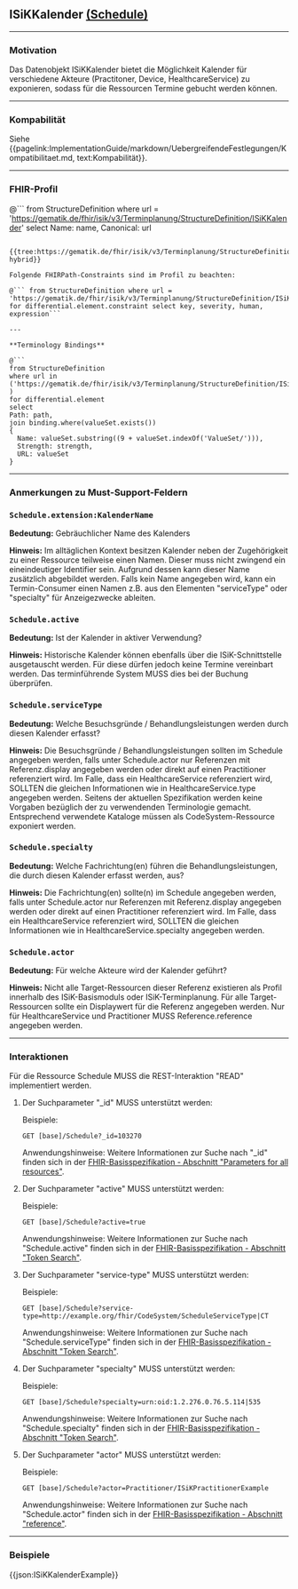 ## ISiKKalender [(Schedule)](http://hl7.org/fhir/schedule.html)

---

### Motivation

Das Datenobjekt ISiKKalender bietet die Möglichkeit Kalender für verschiedene Akteure (Practitoner, Device, HealthcareService) zu exponieren, sodass für die Ressourcen Termine gebucht werden können.

---

### Kompabilität

Siehe {{pagelink:ImplementationGuide/markdown/UebergreifendeFestlegungen/Kompatibilitaet.md, text:Kompabilität}}.

---

### FHIR-Profil

@```
from StructureDefinition where url = 'https://gematik.de/fhir/isik/v3/Terminplanung/StructureDefinition/ISiKKalender' select Name: name, Canonical: url
```

{{tree:https://gematik.de/fhir/isik/v3/Terminplanung/StructureDefinition/ISiKKalender, hybrid}}

Folgende FHIRPath-Constraints sind im Profil zu beachten:

@``` from StructureDefinition where url = 'https://gematik.de/fhir/isik/v3/Terminplanung/StructureDefinition/ISiKKalender' for differential.element.constraint select key, severity, human, expression```

---

**Terminology Bindings**

@```
from StructureDefinition
where url in ('https://gematik.de/fhir/isik/v3/Terminplanung/StructureDefinition/ISiKKalender' )
for differential.element
select
Path: path,
join binding.where(valueSet.exists())
{
  Name: valueSet.substring((9 + valueSet.indexOf('ValueSet/'))),
  Strength: strength,
  URL: valueSet
}
```

---

### Anmerkungen zu Must-Support-Feldern

### `Schedule.extension:KalenderName`

**Bedeutung:** Gebräuchlicher Name des Kalenders

**Hinweis:** Im alltäglichen Kontext besitzen Kalender neben der Zugehörigkeit zu einer Ressource teilweise einen Namen. Dieser muss nicht zwingend ein eineindeutiger Identifier sein. Aufgrund dessen kann dieser Name zusätzlich abgebildet werden. Falls kein Name angegeben wird, kann ein Termin-Consumer einen Namen z.B. aus den Elementen "serviceType" oder "specialty" für Anzeigezwecke ableiten.

### `Schedule.active`

**Bedeutung:** Ist der Kalender in aktiver Verwendung?

**Hinweis:** Historische Kalender können ebenfalls über die ISiK-Schnittstelle ausgetauscht werden. Für diese dürfen jedoch keine Termine vereinbart werden. Das terminführende System MUSS dies bei der Buchung überprüfen.

### `Schedule.serviceType`

**Bedeutung:** Welche Besuchsgründe / Behandlungsleistungen werden durch diesen Kalender erfasst?

**Hinweis:** Die Besuchsgründe / Behandlungsleistungen sollten im Schedule angegeben werden, falls unter Schedule.actor nur Referenzen mit Referenz.display angegeben werden oder direkt auf einen Practitioner referenziert wird. Im Falle, dass ein HealthcareService referenziert wird, SOLLTEN die gleichen Informationen wie in HealthcareService.type angegeben werden. Seitens der aktuellen Spezifikation werden keine Vorgaben bezüglich der zu verwendenden Terminologie gemacht. Entsprechend verwendete Kataloge müssen als CodeSystem-Ressource exponiert werden.

### `Schedule.specialty`

**Bedeutung:** Welche Fachrichtung(en) führen die Behandlungsleistungen, die durch diesen Kalender erfasst werden, aus?

**Hinweis:** Die Fachrichtung(en) sollte(n) im Schedule angegeben werden, falls unter Schedule.actor nur Referenzen mit Referenz.display angegeben werden oder direkt auf einen Practitioner referenziert wird. Im Falle, dass ein HealthcareService referenziert wird, SOLLTEN die gleichen Informationen wie in HealthcareService.specialty angegeben werden.

### `Schedule.actor`

**Bedeutung:** Für welche Akteure wird der Kalender geführt?

**Hinweis:** Nicht alle Target-Ressourcen dieser Referenz existieren als Profil innerhalb des ISiK-Basismoduls oder ISiK-Terminplanung. Für alle Target-Ressourcen sollte ein Displaywert für die Referenz angegeben werden. Nur für HealthcareService und Practitioner MUSS Reference.reference angegeben werden.

---

### Interaktionen

Für die Ressource Schedule MUSS die REST-Interaktion "READ" implementiert werden.

1. Der Suchparameter "_id" MUSS unterstützt werden:

    Beispiele:

    ```GET [base]/Schedule?_id=103270```

    Anwendungshinweise: Weitere Informationen zur Suche nach "_id" finden sich in der [FHIR-Basisspezifikation - Abschnitt "Parameters for all resources"](http://hl7.org/fhir/R4/search.html#all).

1. Der Suchparameter "active" MUSS unterstützt werden:

    Beispiele:

    ```GET [base]/Schedule?active=true```

    Anwendungshinweise: Weitere Informationen zur Suche nach "Schedule.active" finden sich in der [FHIR-Basisspezifikation - Abschnitt "Token Search"](http://hl7.org/fhir/R4/search.html#token).

1. Der Suchparameter "service-type" MUSS unterstützt werden:

    Beispiele:

    ```GET [base]/Schedule?service-type=http://example.org/fhir/CodeSystem/ScheduleServiceType|CT```

    Anwendungshinweise: Weitere Informationen zur Suche nach "Schedule.serviceType" finden sich in der [FHIR-Basisspezifikation - Abschnitt "Token Search"](http://hl7.org/fhir/R4/search.html#token).

1. Der Suchparameter "specialty" MUSS unterstützt werden:

    Beispiele:

    ```GET [base]/Schedule?specialty=urn:oid:1.2.276.0.76.5.114|535```

    Anwendungshinweise: Weitere Informationen zur Suche nach "Schedule.specialty" finden sich in der [FHIR-Basisspezifikation - Abschnitt "Token Search"](http://hl7.org/fhir/R4/search.html#token).


1. Der Suchparameter "actor" MUSS unterstützt werden:

    Beispiele:

    ```GET [base]/Schedule?actor=Practitioner/ISiKPractitionerExample```

    Anwendungshinweise: Weitere Informationen zur Suche nach "Schedule.actor" finden sich in der [FHIR-Basisspezifikation - Abschnitt "reference"](http://hl7.org/fhir/R4/search.html#reference).

---

### Beispiele

{{json:ISiKKalenderExample}}
